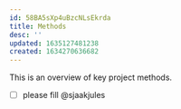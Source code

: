 ```yaml
---
id: 58BA5sXp4uBzcNLsEkrda
title: Methods
desc: ''
updated: 1635127481238
created: 1634270636682
---
```

This is an overview of key project methods.

- [ ] please fill @sjaakjules
